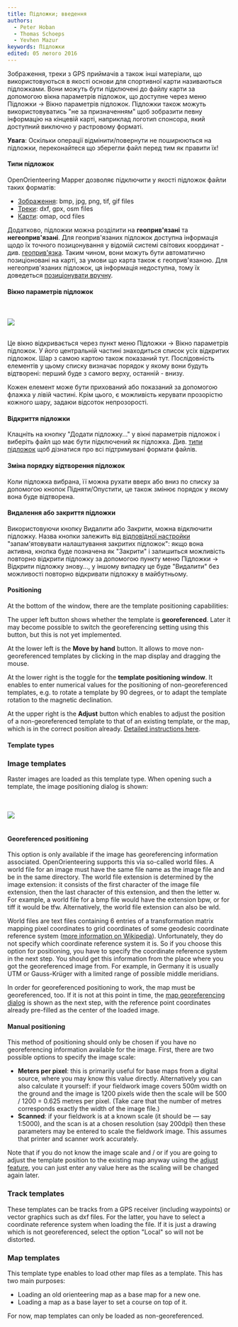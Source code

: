 ```yaml
---
title: Підложки; введення
authors:
  - Peter Hoban
  - Thomas Schoeps
  - Yevhen Mazur
keywords: Підложки
edited: 05 лютого 2016
---
```


<p>Зображення, треки з GPS приймачів а також інші матеріали, що використовуються в якості основи для спортивної карти називаються підложками. Вони можуть бути підключені до файлу карти за допомогою вікна параметрів підложок, що доступне через меню Підложки -&gt; Вікно параметрів підложок. Підложки також можуть використовуватись "не за призначенням" щоб зобразити певну інформацію на кінцевій карті, наприклад логотип спонсора, який доступний виключно у растровому форматі.</p>

<p><b>Увага</b>: Оскільки операції відмінити/повернути не поширюються на підложки, переконайтеся що зберегли файл перед тим як правити їх!</p>

<a name="types"><h4>Типи підложок</h4></a>
<p>OpenOrienteering Mapper дозволяє підключити у якості підложок файли таких форматів:</p>
<ul>
<li><a href="#type_image">Зображення</a>: bmp, jpg, png, tif, gif files</li>
<li><a href="#type_track">Треки</a>: dxf, gpx, osm files</li>
<li><a href="#type_map">Карти</a>: omap, ocd files</li>
</ul>

<p>Додатково, підложки можна розділити на <b>геоприв'язані</b> та <b>негеоприв'язані</b>. Для геоприв'язаних підложок доступна інформація щодо їх точного позицонування у відомій системі світових координат - див. <a href="georeferencing.md">геоприв'язка</a>. Таким чином, вони можуть бути автоматично позиціоновані на карті, за умови що карта також є геоприв'язаною. Для негеоприв'язаних підложок, ця інформація недоступна, тому їх доведеться <a href="#positioning">позиціонувати вручну</a>.

<a name="setup"><h4>Вікно параметрів підложок</h4></a>

<br/><br/><img src="images/template_setup_window.png" border="0" /><br/><br/>

<p>Це вікно відкривається через пункт меню Підложки -&gt; Вікно параметрів підложок. У його центральній частині знаходиться список усіх відкритих підложок. Шар з самою картою також показаний тут. Послідовність елементів у цьому списку визначає порядок у якому вони будуть відтворені: перший буде з самого верху, останній - внизу.</p>

<p>Кожен елемент може бути прихований або показаний за допомогою флажка у лівій частині. Крім цього, є можливість керувати прозорістю кожного шару, задаюи відсоток непрозорості.</p>

<h4 id="open">Відкриття підложки</h4>
<p>Клацніть на кнопку "Додати підложку..." у вікні параметрів підложок і виберіть файл що має бути підключений як підложка. Див. <a href="#types">типи підложок</a> щоб дізнатися про всі підтримувані формати файлів.</p>

<h4 id="draw_order">Зміна порядку відтворення підложок</h4>
<p>Коли підложка вибрана, її можна рухати вверх або вниз по списку за допомогою кнопок Підняти/Опустити, це також змінює порядок у якому вона буде відтворена.</p>

<h4 id="close">Видалення або закриття підложки</h4>
<p>Використовуючи кнопку Видалити або Закрити, можна відключити підложку. Назва кнопки залежить від <a href="settings.md#keep_closed_templates">відповідної настройки</a> "запам'ятовувати налаштування закритих підложок": якщо вона активна, кнопка буде позначена як "Закрити" і залишиться можливість повторно відкрити підложку за допомогою пункту меню Підложки -&gt; Відкрити підложку знову..., у іншому випадку це буде "Видалити" без можливості повторно відкривати підложку в майбутньому.</p>

<h4 id="positioning">Positioning</h4>
<p>At the bottom of the window, there are the template positioning capabilities:</p>

<p>The upper left button shows whether the template is <b>georeferenced</b>. Later it may become possible to switch the georeferencing setting using this button, but this is not yet implemented.</p>

<p>At the lower left is the <b>Move by hand</b> button. It allows to move non-georeferenced templates by clicking in the map display and dragging the mouse.</p>

<p>At the lower right is the toggle for the <b>template positioning window</b>. It enables to enter numerical values for the positioning of non-georeferenced templates, e.g. to rotate a template by 90 degrees, or to adapt the template rotation to the magnetic declination.</p>

<p><a name="adjust">At the upper right is the <b>Adjust</b> button which enables to adjust the position of a non-georeferenced template to that of an existing template, or the map, which is in the correct position already.</a> <a href="template_adjust.md">Detailed instructions here</a>.</p>


<h4>Template types</h4>

<a name="type_image"><h3>Image templates</h3></a>

<p>Raster images are loaded as this template type. When opening such a template, the image positioning dialog is shown:</p>

<br/><br/><img src="images/template_image_positioning.png" border="0" /><br/><br/>

<h4>Georeferenced positioning</h4>

<p>This option is only available if the image has georeferencing information associated. OpenOrienteering supports this via so-called world files. A world file for an image must have the same file name as the image file and be in the same directory. The world file extension is determined by the image extension: it consists of the first character of the image file extension, then the last character of this extension, and then the letter w. For example, a world file for a bmp file would have the extension bpw, or for tiff it would be tfw. Alternatively, the world file extension can also be wld.</p>

<p>World files are text files containing 6 entries of a transformation matrix mapping pixel coordinates to grid coordinates of some geodesic coordinate reference system (<a href="http://en.wikipedia.org/wiki/World_file">more information on Wikipedia</a>). Unfortunately, they do not specify which coordinate reference system it is. So if you choose this option for positioning, you have to specify the coordinate reference system in the next step. You should get this information from the place where you got the georeferenced image from. For example, in Germany it is usually UTM or Gauss-Kr&uuml;ger with a limited range of possible middle meridians.</p>

<p>In order for georeferenced positioning to work, the map must be georeferenced, too. If it is not at this point in time, the <a href="georeferencing.md">map georeferencing dialog</a> is shown as the next step, with the reference point coordinates already pre-filled as the center of the loaded image.</p>

<h4>Manual positioning</h4>

<p>This method of positioning should only be chosen if you have no georeferencing information available for the image. First, there are two possible options to specify the image scale:</p>

<ul>
<li><b>Meters per pixel</b>: this is primarily useful for base maps from a digital source, where you may know this value directly. Alternatively you can also calculate it yourself: if your fieldwork image covers 500m width on the ground and the image is 1200 pixels wide then the scale will be 500 / 1200 = 0.625 metres per pixel. (Take care that the number of metres corresponds exactly the width of the image file.)</li>
<li><b>Scanned</b>: if your fieldwork is at a known scale (it should be &#8212; say 1:5000), and the scan is at a chosen resolution (say 200dpi) then these parameters may be entered to scale the fieldwork image. This assumes that printer and scanner work accurately.</li>
</ul>

<p>Note that if you do not know the image scale and / or if you are going to adjust the template position to the existing map anyway using the <a href="#adjust">adjust feature</a>, you can just enter any value here as the scaling will be changed again later.</p>

<a name="type_track"><h3>Track templates</h3></a>

<p>These templates can be tracks from a GPS receiver (including waypoints) or vector graphics such as dxf files. For the latter, you have to select a coordinate reference system when loading the file. If it is just a drawing which is not georeferenced, select the option "Local" so will not be distorted.</p>

<a name="type_map"><h3>Map templates</h3></a>

<p>This template type enables to load other map files as a template. This has two main purposes:</p>

<ul>
<li>Loading an old orienteering map as a base map for a new one.</li>
<li>Loading a map as a base layer to set a course on top of it.</li>
</ul>

<p>For now, map templates can only be loaded as non-georeferenced.</p>

